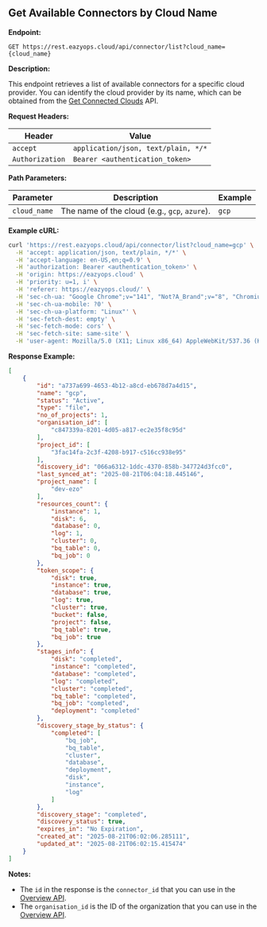 ## Get Available Connectors by Cloud Name

**Endpoint:**

`GET https://rest.eazyops.cloud/api/connector/list?cloud_name={cloud_name}`

**Description:**

This endpoint retrieves a list of available connectors for a specific cloud provider. You can identify the cloud provider by its name, which can be obtained from the [Get Connected Clouds](connected_clouds.md) API.

**Request Headers:**

| Header          | Value                               |
|-----------------|-------------------------------------|
| `accept`        | `application/json, text/plain, */*` |
| `Authorization` | `Bearer <authentication_token>`     |

**Path Parameters:**

| Parameter    | Description                                   | Example       |
|--------------|-----------------------------------------------|---------------|
| `cloud_name` | The name of the cloud (e.g., `gcp`, `azure`). | `gcp`         |

**Example cURL:**

```bash
curl 'https://rest.eazyops.cloud/api/connector/list?cloud_name=gcp' \
  -H 'accept: application/json, text/plain, */*' \
  -H 'accept-language: en-US,en;q=0.9' \
  -H 'authorization: Bearer <authentication_token>' \
  -H 'origin: https://eazyops.cloud' \
  -H 'priority: u=1, i' \
  -H 'referer: https://eazyops.cloud/' \
  -H 'sec-ch-ua: "Google Chrome";v="141", "Not?A_Brand";v="8", "Chromium";v="141"' \
  -H 'sec-ch-ua-mobile: ?0' \
  -H 'sec-ch-ua-platform: "Linux"' \
  -H 'sec-fetch-dest: empty' \
  -H 'sec-fetch-mode: cors' \
  -H 'sec-fetch-site: same-site' \
  -H 'user-agent: Mozilla/5.0 (X11; Linux x86_64) AppleWebKit/537.36 (KHTML, like Gecko) Chrome/141.0.0.0 Safari/537.36'
```

**Response Example:**

```json
[
    {
        "id": "a737a699-4653-4b12-a8cd-eb678d7a4d15",
        "name": "gcp",
        "status": "Active",
        "type": "file",
        "no_of_projects": 1,
        "organisation_id": [
            "c847339a-8201-4d05-a817-ec2e35f8c95d"
        ],
        "project_id": [
            "3fac14fa-2c3f-4208-b917-c516cc938e95"
        ],
        "discovery_id": "066a6312-1ddc-4370-858b-347724d3fcc0",
        "last_synced_at": "2025-08-21T06:04:18.445146",
        "project_name": [
            "dev-ezo"
        ],
        "resources_count": {
            "instance": 1,
            "disk": 6,
            "database": 0,
            "log": 1,
            "cluster": 0,
            "bq_table": 0,
            "bq_job": 0
        },
        "token_scope": {
            "disk": true,
            "instance": true,
            "database": true,
            "log": true,
            "cluster": true,
            "bucket": false,
            "project": false,
            "bq_table": true,
            "bq_job": true
        },
        "stages_info": {
            "disk": "completed",
            "instance": "completed",
            "database": "completed",
            "log": "completed",
            "cluster": "completed",
            "bq_table": "completed",
            "bq_job": "completed",
            "deployment": "completed"
        },
        "discovery_stage_by_status": {
            "completed": [
                "bq_job",
                "bq_table",
                "cluster",
                "database",
                "deployment",
                "disk",
                "instance",
                "log"
            ]
        },
        "discovery_stage": "completed",
        "discovery_status": true,
        "expires_in": "No Expiration",
        "created_at": "2025-08-21T06:02:06.285111",
        "updated_at": "2025-08-21T06:02:15.415474"
    }
]
```

**Notes:**

*   The `id` in the response is the `connector_id` that you can use in the [Overview API](overview_api.md).
*   The `organisation_id` is the ID of the organization that you can use in the [Overview API](overview_api.md).
